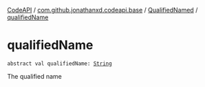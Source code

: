 [CodeAPI](../../index.md) / [com.github.jonathanxd.codeapi.base](../index.md) / [QualifiedNamed](index.md) / [qualifiedName](.)

# qualifiedName

`abstract val qualifiedName: `[`String`](https://kotlinlang.org/api/latest/jvm/stdlib/kotlin/-string/index.html)

The qualified name

